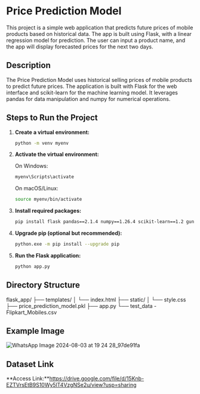# Price Prediction Model

This project is a simple web application that predicts future prices of mobile products based on historical data. The app is built using Flask, with a linear regression model for prediction. The user can input a product name, and the app will display forecasted prices for the next two days.

## Description

The Price Prediction Model uses historical selling prices of mobile products to predict future prices. The application is built with Flask for the web interface and scikit-learn for the machine learning model. It leverages pandas for data manipulation and numpy for numerical operations.

## Steps to Run the Project

1. **Create a virtual environment:**

    ```bash
    python -m venv myenv
    ```

2. **Activate the virtual environment:**

    On Windows:
    ```bash
    myenv\Scripts\activate
    ```

    On macOS/Linux:
    ```bash
    source myenv/bin/activate
    ```

3. **Install required packages:**

    ```bash
    pip install flask pandas==2.1.4 numpy==1.26.4 scikit-learn==1.2 gunicorn
    ```

4. **Upgrade pip (optional but recommended):**

    ```bash
    python.exe -m pip install --upgrade pip
    ```

5. **Run the Flask application:**

    ```bash
    python app.py
    ```

## Directory Structure
flask_app/
├── templates/
│ └── index.html
├── static/
│ └── style.css
├── price_prediction_model.pkl
├── app.py
└── test_data - Flipkart_Mobiles.csv


## Example Image


![WhatsApp Image 2024-08-03 at 19 24 28_97de91fa](https://github.com/user-attachments/assets/2936d07e-6cb4-4b7d-95c5-ec07f6eb273d)

## Dataset Link

**Access Link:**https://drive.google.com/file/d/15Knb-EZTVrsEtB9S10Wy5lT4VzgNSe2u/view?usp=sharing





